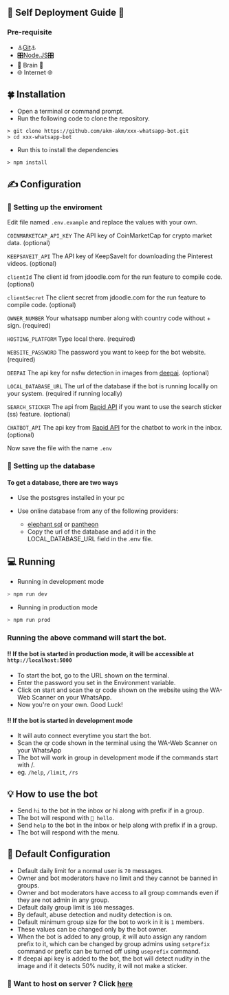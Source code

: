 ## 🤖️ Self Deployment Guide 🤖️

### Pre-requisite

- ⚓[Git](https://git-scm.com/)⚓
- 🎛️[Node.JS](https://nodejs.org/en/)🎛️
- 🧠️ Brain 🧠️
- 🌐️ Internet 🌐️️

## 🍀 Installation

- Open a terminal or command prompt.
- Run the following code to clone the repository.

```SH
> git clone https://github.com/akm-akm/xxx-whatsapp-bot.git
> cd xxx-whatsapp-bot
```

- Run this to install the dependencies

```SH
> npm install
```

## ✍ Configuration

### 🚂 Setting up the enviroment

Edit file named `.env.example` and replace the values with your own.

`COINMARKETCAP_API_KEY` The API key of CoinMarketCap for crypto market data. (optional)

`KEEPSAVEIT_API` The API key of KeepSaveIt for downloading the Pinterest videos. (optional)

`clientId` The client id from jdoodle.com for the run feature to compile code. (optional)

`clientSecret` The client secret from jdoodle.com for the run feature to compile code. (optional)

`OWNER_NUMBER` Your whatsapp number along with country code without + sign. (required)

`HOSTING_PLATFORM` Type local there. (required)

`WEBSITE_PASSWORD` The password you want to keep for the bot website. (required)

`DEEPAI` The api key for nsfw detection in images from [deepai](https://deepai.org/machine-learning-model/nsfw-detector). (optional)

`LOCAL_DATABASE_URL` The url of the database if the bot is running locallly on your system. (required if running locally)

`SEARCH_STICKER` The api from [Rapid API](https://rapidapi.com/microsoft-azure-org-microsoft-cognitive-services/api/bing-image-search1/) if you want to use the search sticker (ss) feature. (optional)

`CHATBOT_API` The api key from [Rapid API](https://rapidapi.com/lemur-engine-lemur-engine-default/api/harley-the-chatbot) for the chatbot to work in the inbox. (optional)

Now save the file with the name `.env`
### 💾 Setting up the database

#### To get a database, there are two ways

- Use the postsgres installed in your pc

- Use online database from any of the following providers:
  - [elephant sql](https://customer.elephantsql.com/signup) or [pantheon](https://pantheon.io/register)
  - Copy the url of the database and add it in the LOCAL_DATABASE_URL field in the .env file.

## 💻 Running

- Running in development mode

```sh
> npm run dev
```

- Running in production mode

```sh
> npm run prod
```

### Running the above command will start the bot.

#### ‼️ If the bot is started in production mode, it will be accessible at `http://localhost:5000`

- To start the bot, go to the URL shown on the terminal.
- Enter the password you set in the Environment variable.
- Click on start and scan the qr code shown on the website using the WA-Web Scanner on your WhatsApp.
- Now you're on your own. Good Luck!

#### ‼️ If the bot is started in development mode

- It will auto connect everytime you start the bot.
- Scan the qr code shown in the terminal using the WA-Web Scanner on your WhatsApp
- The bot will work in group in development mode if the commands start with /.
- eg. `/help`, `/limit`, `/rs`

## 💡 How to use the bot

- Send `hi` to the bot in the inbox or hi along with prefix if in a group.
- The bot will respond with `👋 hello`.
- Send `help` to the bot in the inbox or help along with prefix if in a group.
- The bot will respond with the menu.

## 🔧 Default Configuration

- Default daily limit for a normal user is `70` messages.
- Owner and bot moderators have no limit and they cannot be banned in groups.
- Owner and bot moderators have access to all group commands even if they are not admin in any group.
- Default daily group limit is `100` messages.
- By default, abuse detection and nudity detection is on.
- Default minimum group size for the bot to work in it is `1` members.
- These values can be changed only by the bot owner.
- When the bot is added to any group, it will auto assign any random prefix to it, which can be changed by group admins using `setprefix` command or prefix can be turned off using `useprefix` command.
- If deepai api key is added to the bot, the bot will detect nudity in the image and if it detects 50% nudity, it will not make a sticker.

### 🔗 Want to host on server ? Click [here](heroku-hosting.md)
